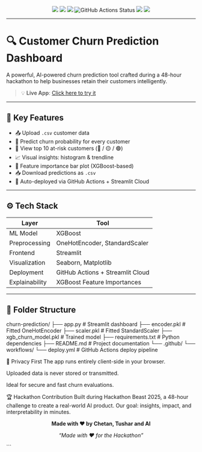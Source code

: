<p align="center">
  <img src="https://img.shields.io/badge/Python-3.11-blue?logo=python&logoColor=white" />
  <img src="https://img.shields.io/badge/Model-XGBoost-orange" />
  <img src="https://img.shields.io/badge/Built_with-Streamlit-ff4b4b?logo=streamlit&logoColor=white" />
  <img src="https://github.com/chetan-r25/churn-prediction/actions/workflows/deploy.yml/badge.svg" alt="GitHub Actions Status" />
  <img src="https://img.shields.io/badge/Hackathon_Beast-🚀-blueviolet" />
  <img src="https://img.shields.io/github/last-commit/chetan-r25/churn-prediction" />
</p>

---

# 🔍 Customer Churn Prediction Dashboard

A powerful, AI-powered churn prediction tool crafted during a 48-hour hackathon to help businesses retain their customers intelligently.

> 💡 **Live App**: [Click here to try it](https://churn-prediction-7oengduhpztxudfa56kppu.streamlit.app)

---

## 🎯 Key Features

- 📤 Upload `.csv` customer data
- 🤖 Predict churn probability for every customer
- 🚨 View top 10 at-risk customers (🔴 / 🟡 / 🟢)
- 📈 Visual insights: histogram & trendline
- 📌 Feature importance bar plot (XGBoost-based)
- 📥 Download predictions as `.csv`
- 🔁 Auto-deployed via GitHub Actions + Streamlit Cloud

---

## ⚙️ Tech Stack

| Layer          | Tool                             |
|----------------|----------------------------------|
| ML Model       | XGBoost                          |
| Preprocessing  | OneHotEncoder, StandardScaler    |
| Frontend       | Streamlit                        |
| Visualization  | Seaborn, Matplotlib              |
| Deployment     | GitHub Actions + Streamlit Cloud |
| Explainability | XGBoost Feature Importances      |

---

## 📁 Folder Structure
churn-prediction/
├── app.py # Streamlit dashboard
├── encoder.pkl # Fitted OneHotEncoder
├── scaler.pkl # Fitted StandardScaler
├── xgb_churn_model.pkl # Trained model
├── requirements.txt # Python dependencies
├── README.md # Project documentation
└── .github/
└── workflows/
└── deploy.yml # GitHub Actions deploy pipeline

🔐 Privacy First
The app runs entirely client-side in your browser.

Uploaded data is never stored or transmitted.

Ideal for secure and fast churn evaluations.

🏆 Hackathon Contribution
Built during Hackathon Beast 2025, a 48-hour challenge to create a real-world AI product.
Our goal: insights, impact, and interpretability in minutes.

<p align="center"><b>Made with ❤️ by Chetan, Tushar and AI</b></p> <p align="center"><i>“Made with ❤️ for the Hackathon”</i></p> ```


